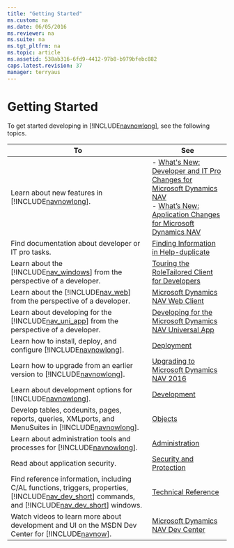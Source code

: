 ```yaml
---
title: "Getting Started"
ms.custom: na
ms.date: 06/05/2016
ms.reviewer: na
ms.suite: na
ms.tgt_pltfrm: na
ms.topic: article
ms.assetid: 538ab316-6fd9-4412-97b8-b979bfebc882
caps.latest.revision: 37
manager: terryaus
---
```

# Getting Started
To get started developing in [!INCLUDE[navnowlong](../dynamics-nav/includes/navnowlong_md.md)], see the following topics.  
  
|To|See|  
|--------|---------|  
|Learn about new features in [!INCLUDE[navnowlong](../dynamics-nav/includes/navnowlong_md.md)].|-   [What's New: Developer and IT Pro Changes for Microsoft Dynamics NAV](../Topic/What's%20New:%20Developer%20and%20IT%20Pro%20Changes%20for%20Microsoft%20Dynamics%20NAV.md)<br />-   [What’s New: Application Changes for Microsoft Dynamics NAV](../Topic/What%E2%80%99s%20New:%20Application%20Changes%20for%20Microsoft%20Dynamics%20NAV.md)|  
|Find documentation about developer or IT pro tasks.|[Finding Information in Help\-duplicate](../dynamics-nav/Finding-Information-in-Help-duplicate.md)|  
|Learn about the [!INCLUDE[nav_windows](../dynamics-nav/includes/nav_windows_md.md)] from the perspective of a developer.|[Touring the RoleTailored Client for Developers](../dynamics-nav/Touring-the-RoleTailored-Client-for-Developers.md)|  
|Learn about the [!INCLUDE[nav_web](../dynamics-nav/includes/nav_web_md.md)] from the perspective of a developer.|[Microsoft Dynamics NAV Web Client](../dynamics-nav/Microsoft-Dynamics-NAV-Web-Client.md)|  
|Learn about developing for the [!INCLUDE[nav_uni_app](../dynamics-nav/includes/nav_uni_app_md.md)] from the perspective of a developer.|[Developing for the Microsoft Dynamics NAV Universal App](../dynamics-nav/Developing-for-the-Microsoft-Dynamics-NAV-Universal-App.md)|  
|Learn how to install, deploy, and configure [!INCLUDE[navnowlong](../dynamics-nav/includes/navnowlong_md.md)].|[Deployment](../dynamics-nav/Deployment.md)|  
|Learn how to upgrade from an earlier version to [!INCLUDE[navnowlong](../dynamics-nav/includes/navnowlong_md.md)].|[Upgrading to Microsoft Dynamics NAV 2016](../dynamics-nav/Upgrading-to-Microsoft-Dynamics-NAV-2016.md)|  
|Learn about development options for [!INCLUDE[navnowlong](../dynamics-nav/includes/navnowlong_md.md)].|[Development](../dynamics-nav/Development.md)|  
|Develop tables, codeunits, pages, reports, queries, XMLports, and MenuSuites in [!INCLUDE[navnowlong](../dynamics-nav/includes/navnowlong_md.md)].|[Objects](../dynamics-nav/Objects.md)|  
|Learn about administration tools and processes for [!INCLUDE[navnowlong](../dynamics-nav/includes/navnowlong_md.md)].|[Administration](../dynamics-nav/Administration.md)|  
|Read about application security.|[Security and Protection](../dynamics-nav/Security-and-Protection.md)|  
|Find reference information, including C\/AL functions, triggers, properties, [!INCLUDE[nav_dev_short](../dynamics-nav/includes/nav_dev_short_md.md)] commands, and [!INCLUDE[nav_dev_short](../dynamics-nav/includes/nav_dev_short_md.md)] windows.|[Technical Reference](../dynamics-nav/Technical-Reference.md)|  
|Watch videos to learn more about development and UI on the MSDN Dev Center for [!INCLUDE[navnow](../dynamics-nav/includes/navnow_md.md)].|[Microsoft Dynamics NAV Dev Center](http://go.microsoft.com/fwlink/?LinkId=529790)|